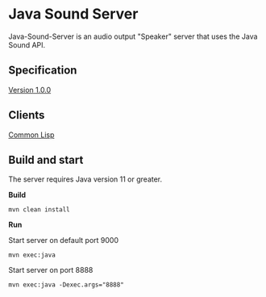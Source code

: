 # Java Sound Server

Java-Sound-Server is an audio output "Speaker" server that uses the Java Sound API.

## Specification

[Version 1.0.0](specification_v1_0_0.md)

## Clients

[Common Lisp](https://github.com/Frechmatz/cl-java-sound-client)

## Build and start

The server requires Java version 11 or greater.

**Build**

`mvn clean install`

**Run**

Start server on default port 9000

`mvn exec:java`

Start server on port 8888

`mvn exec:java -Dexec.args="8888"`

